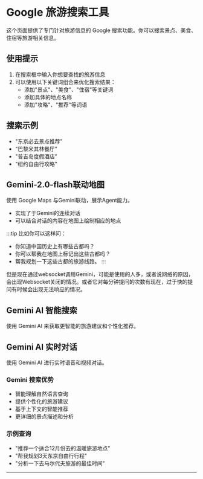 # Google 旅游搜索工具

这个页面提供了专门针对旅游信息的 Google 搜索功能。你可以搜索景点、美食、住宿等旅游相关信息。

<GoogleSearchElement />

## 使用提示

1. 在搜索框中输入你想要查找的旅游信息
2. 可以使用以下关键词组合来优化搜索结果：
   - 添加"景点"、"美食"、"住宿"等关键词
   - 添加具体的地点名称
   - 添加"攻略"、"推荐"等词语

## 搜索示例

- "东京必去景点推荐"
- "巴黎米其林餐厅"
- "普吉岛度假酒店"
- "纽约自由行攻略"

## Gemini-2.0-flash联动地图
使用 Google Maps 与Gemini联动，展示Agent能力。
- 实现了于Gemini的连续对话
- 可以结合对话的内容在地图上绘制相应的地点

:::tip
比如你可以这样问：
- 你知道中国历史上有哪些古都吗？
- 你可以帮我在地图上标记出这些古都吗？
- 帮我规划一下这些古都的旅游线路。
:::

但是现在通过websocket调用Gemini，可能是使用的人多，或者说网络的原因，会出现Websocket关闭的情况。或者它对每分钟提问的次数有现在，过于快的提问有时候会出现无法响应的情况。

<GeminiMap />


## Gemini AI 智能搜索

使用 Gemini AI 来获取更智能的旅游建议和个性化推荐。

<!-- <GeminiSearchElement /> -->

## Gemini AI 实时对话
使用 Gemini AI 进行实时语音和视频对话。
<!-- <GeminiLiveChat /> -->

### Gemini 搜索优势
- 智能理解自然语言查询
- 提供个性化的旅游建议
- 基于上下文的智能推荐
- 更详细的景点描述和分析

### 示例查询
- "推荐一个适合12月份去的温暖旅游地点"
- "帮我规划3天东京自由行行程"
- "分析一下去马尔代夫旅游的最佳时间"

---
